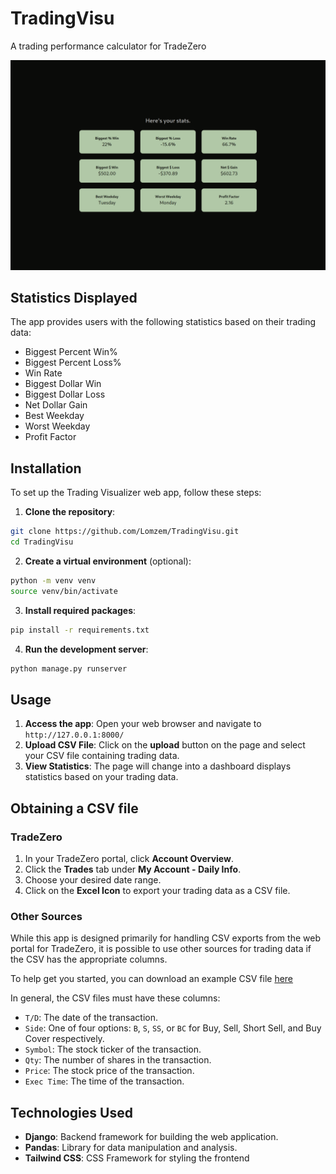 # TradingVisu
A trading performance calculator for TradeZero

![Screenshot of calculations](screenshot.png) 

## Statistics Displayed
The app provides users with the following statistics based on their trading data:
- Biggest Percent Win%
- Biggest Percent Loss%
- Win Rate
- Biggest Dollar Win
- Biggest Dollar Loss
- Net Dollar Gain
- Best Weekday
- Worst Weekday
- Profit Factor

<!-- - **CSV Data Upload**: Users can upload their trading data in CSV format. -->
<!-- - **Data Processing**: The app uses the Pandas library to process the uploaded data. -->
<!-- - **Dynamic HTML Generation**: Displays HTML output that includes statistics such as Win Rate and Net Gain -->

## Installation

To set up the Trading Visualizer web app, follow these steps:

1. **Clone the repository**:
```bash
git clone https://github.com/Lomzem/TradingVisu.git
cd TradingVisu
```

2. **Create a virtual environment** (optional):
```bash
python -m venv venv
source venv/bin/activate
```

3. **Install required packages**:
```bash
pip install -r requirements.txt
```

4. **Run the development server**:
```bash
python manage.py runserver
```

## Usage
1. **Access the app**: Open your web browser and navigate to `http://127.0.0.1:8000/`
2. **Upload CSV File**: Click on the **upload** button on the page and select your CSV file containing trading data.
3. **View Statistics**: The page will change into a dashboard displays statistics based on your trading data.

## Obtaining a CSV file

### TradeZero
1. In your TradeZero portal, click **Account Overview**.
2. Click the **Trades** tab under **My Account - Daily Info**.
3. Choose your desired date range.
4. Click on the **Excel Icon** to export your trading data as a CSV file.

### Other Sources
While this app is designed primarily for handling CSV exports from the web portal for TradeZero, it is possible to use other sources for trading data if the CSV has the appropriate columns.

To help get you started, you can download an example CSV file [here](https://github.com/Lomzem/TradingVisu/example.csv)

In general, the CSV files must have these columns:
- `T/D`: The date of the transaction.
- `Side`: One of four options: `B`, `S`, `SS`, or `BC` for Buy, Sell, Short Sell, and Buy Cover respectively.
- `Symbol`: The stock ticker of the transaction.
- `Qty`: The number of shares in the transaction.
- `Price`: The stock price of the transaction.
- `Exec Time`: The time of the transaction.


## Technologies Used
- **Django**: Backend framework for building the web application.
- **Pandas**: Library for data manipulation and analysis.
- **Tailwind CSS**: CSS Framework for styling the frontend


<!-- # Run the App -->
<!-- This app uses Django -->
